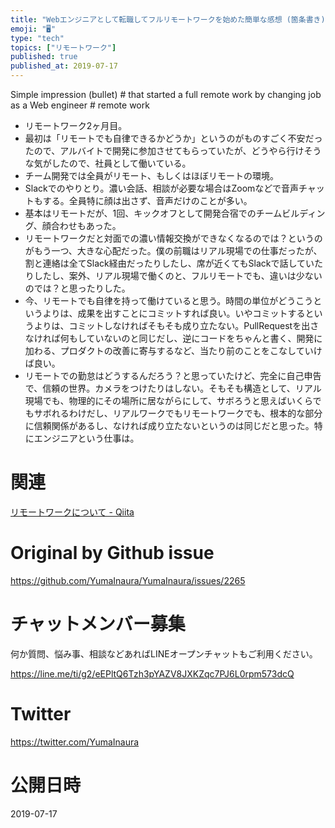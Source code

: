 ```yaml
---
title: "Webエンジニアとして転職してフルリモートワークを始めた簡単な感想 (箇条書き) #リモートワーク"
emoji: "🖥"
type: "tech"
topics: ["リモートワーク"]
published: true
published_at: 2019-07-17
---
```


Simple impression (bullet) # that started a full remote work by changing job as a Web engineer # remote work


-  リモートワーク2ヶ月目。
- 最初は「リモートでも自律できるかどうか」というのがものすごく不安だったので、アルバイトで開発に参加させてもらっていたが、どうやら行けそうな気がしたので、社員として働いている。
- チーム開発では全員がリモート、もしくはほぼリモートの環境。
- Slackでのやりとり。濃い会話、相談が必要な場合はZoomなどで音声チャットもする。全員特に顔は出さず、音声だけのことが多い。
- 基本はリモートだが、1回、キックオフとして開発合宿でのチームビルディング、顔合わせもあった。 
- リモートワークだと対面での濃い情報交換ができなくなるのでは？というのがもう一つ、大きな心配だった。僕の前職はリアル現場での仕事だったが、割と連絡は全てSlack経由だったりしたし、席が近くてもSlackで話していたりしたし、案外、リアル現場で働くのと、フルリモートでも、違いは少ないのでは？と思ったりした。
- 今、リモートでも自律を持って働けていると思う。時間の単位がどうこうというよりは、成果を出すことにコミットすれば良い。いやコミットするというよりは、コミットしなければそもそも成り立たない。PullRequestを出さなければ何もしていないのと同じだし、逆にコードをちゃんと書く、開発に加わる、プロダクトの改善に寄与するなど、当たり前のことをこなしていけば良い。
- リモートでの勤怠はどうするんだろう？と思っていたけど、完全に自己申告で、信頼の世界。カメラをつけたりはしない。そもそも構造として、リアル現場でも、物理的にその場所に居ながらにして、サボろうと思えばいくらでもサボれるわけだし、リアルワークでもリモートワークでも、根本的な部分に信頼関係があるし、なければ成り立たないというのは同じだと思った。特にエンジニアという仕事は。


# 関連

[リモートワークについて - Qiita](https://qiita.com/YuichiroMinato/items/a67d0fa8323649ddd9d0)


# Original by Github issue

https://github.com/YumaInaura/YumaInaura/issues/2265








<!-- Update From Qiita API -->

# チャットメンバー募集


何か質問、悩み事、相談などあればLINEオープンチャットもご利用ください。

https://line.me/ti/g2/eEPltQ6Tzh3pYAZV8JXKZqc7PJ6L0rpm573dcQ





# Twitter


https://twitter.com/YumaInaura


<!-- Update From Qiita API -->



# 公開日時

2019-07-17
